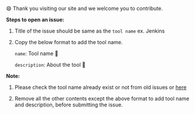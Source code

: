 😄 Thank you visiting our site and we welcome you to contribute.

**Steps to open an issue:**

1. Title of the issue should be same as the `tool name` ex. Jenkins

2. Copy the below format to add the tool name.

    `name`: Tool name 🔨

    `description`: About the tool 📄


**Note:**

1. Please check the tool name already exist or not from old issues or [here](https://souravatta.github.io/notes/tools.html)

2. Remove all the other contents except the above format to add tool name and description, before submitting the issue.

